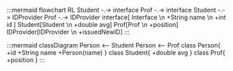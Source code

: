:::mermaid
flowchart RL
    Student -.-> interface
    Prof -.-> interface
    Student -.-> IDProvider
    Prof -.-> IDProvider
    interface[ Interface \n +String name \n +int id ]
    Student[Student \n +double avg]
    Prof[Prof \n +position]
    IDProvider[IDProvider \n +issuedNewID]
:::

:::mermaid
classDiagram
    Person <-- Student
    Person <-- Prof
    class Person{
        +id
        +String name
        +Person(name)
    }
    class Student{
        +double avg
    }
    class Prof{
        +position
    }
:::